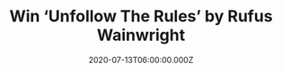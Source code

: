 ---
campaign-uuid: "c-cd085e0c-22ae-455e-b6cb-74ef69a91395"
type: "Competition"
category: "Music"
date: "2020-07-13T06:00:00.000Z"
end-date: "2020-08-13T23:59:00.000Z"
disable-form: false
is_promoted: false
has_entry_page: true
title: "Win ‘Unfollow The Rules’ by Rufus Wainwright"
competition-description: "<p>'Unfollow the Rules' is Wainwright's ninth album, his\
  \ first pop album since the Mark Ronson produced 2012 album, 'Out of the Game’.\
  \ Such an amazing 12-track album you should not miss. ‘Alone Time’, ‘Peaceful Afternoon’\
  , ‘Romantical Man’… are some of his brand new hits you could find in his record.</p>\n\
  <p>Click below and it could be yours.</p>\n"
hero-header: "Win ‘Unfollow The Rules’ by Rufus Wainwright"
terms-confirmation: "N/A"
banner-img: "https://assets.expresslyapp.com/asset-d81ed69a-12a9-4b67-923b-3705b9393500.jpg"
logo-left-href: "aaa.nme.com"
logo-left-image: "https://assets.expresslyapp.com/asset-91f6b95b-f3cd-4322-bb86-50802433cdb0.jpg"
logo-left-title: "NME AAA"
bg-image-hero: "https://assets.expresslyapp.com/asset-492ebae6-554e-46eb-a4cc-83617641546e.jpg"
bg-image-first: "https://assets.expresslyapp.com/asset-40e8b23d-9b4f-4788-be4d-50889262bbf5.jpg"
section1-content: "<p>‘Unfollow The Rules’ is Rufus Wainwright's first pop album since\
  \ the Mark Ronson produced 2012 album, 'Out of the Game'. 'Unfollow the Rules' is\
  \ Wainwright's ninth album of original material and features the track in which\
  \ Sarah Jessica Parker performed for the 2018 film, 'Here and Now'.</p>\n<p>Want\
  \ to be the first one hearing it? Click below and it could be yours.</p>\n"
entry-title: "Win ‘Unfollow The Rules’ by Rufus Wainwright"
entry-content: "<p>Enter the draw to win ‘Unfollow The Rules’ by Rufus Wainwright\
  \ record by completing the form below before 23:59 on the 13th of August 2020.</p>\n"
has-winner: false
prize-description: "‘Unfollow The Rules’ by Rufus Wainwright"
special-conditions: "Multiple entries are allowed up to one every day.\r\n\r\nThis\
  \ competition is also available on: https://club.expressly.io/competitions/unfollow-the-rules-rufus"
country-restrictions:
- "GB"
---